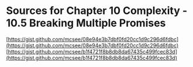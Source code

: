 # Sources for Chapter 10 Complexity - 10.5 Breaking Multiple Promises

[https://gist.github.com/mcsee/08e94e3b7dbf0fd20cc1d9c296d6fdbc](https://gist.github.com/mcsee/08e94e3b7dbf0fd20cc1d9c296d6fdbc)
[https://gist.github.com/mcsee/b1f4721f8b8db8da67435c499fcec83d](https://gist.github.com/mcsee/b1f4721f8b8db8da67435c499fcec83d)